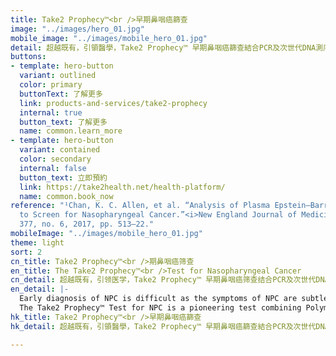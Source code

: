 ```yaml
---
title: Take2 Prophecy™<br />早期鼻咽癌篩查
image: "../images/hero_01.jpg"
mobile_image: "../images/mobile_hero_01.jpg"
detail: 超越既有，引領醫學，Take2 Prophecy™ 早期鼻咽癌篩查結合PCR及次世代DNA測序技術，能有效檢測到早期鼻咽癌。數據顯示，越早發現癌症，治療的效果就會越好，而存活率也能大幅提升¹。早期鼻咽癌沒有明顯病徵，許多患者未有及時檢測，因而未能了解身體狀況，錯失治療的黃金期。懂得準備，便沒有跨不過的難關。
buttons:
- template: hero-button
  variant: outlined
  color: primary
  buttonText: 了解更多
  link: products-and-services/take2-prophecy
  internal: true
  button_text: 了解更多
  name: common.learn_more
- template: hero-button
  variant: contained
  color: secondary
  internal: false
  button_text: 立即預約
  link: https://take2health.net/health-platform/
  name: common.book_now
reference: "¹Chan, K. C. Allen, et al. “Analysis of Plasma Epstein–Barr Virus DNA
  to Screen for Nasopharyngeal Cancer.”<i>New England Journal of Medicine</i>, vol.
  377, no. 6, 2017, pp. 513–22."
mobileImage: "../images/mobile_hero_01.jpg"
theme: light
sort: 2
cn_title: Take2 Prophecy™<br />期鼻咽癌筛查
en_title: The Take2 Prophecy™<br />Test for Nasopharyngeal Cancer
cn_detail: 超越既有，引领医学，Take2 Prophecy™ 早期鼻咽癌筛查结合PCR及次世代DNA测序技术，能有效检测到早期鼻咽癌。数据显示，越早发现癌症，治疗的效果就会越好，而存活率也能大幅提升¹。早期鼻咽癌没有明显病征，许多患者未有及时检测，因而未能了解身体状况，错失治疗的黄金期。懂得准备，便没有跨不过的难关。
en_detail: |-
  Early diagnosis of NPC is difficult as the symptoms of NPC are subtle and non-specific. This often leads to delay in diagnosis and missing the golden opportunity of treatment. However, with the availability of the Take2 Prophecy™ Test for Nasopharyngeal Cancer (NPC), patients can now be more prepared and confident to overcome the uphill battle.
  The Take2 Prophecy™ Test for NPC is a pioneering test combining Polymerase Chain Reaction (PCR) and Next-generation Sequencing (NGS) technologies. It is clinically proven to deliver remarkably accurate and reliable results for early NPC detection. Extensive research indicates that early diagnosis could enable more effective treatments, hence the survival rate is increased1. Let’s get tested and start taking control of your health!
hk_title: Take2 Prophecy™<br />早期鼻咽癌篩查
hk_detail: 超越既有，引領醫學，Take2 Prophecy™ 早期鼻咽癌篩查結合PCR及次世代DNA測序技術，能有效檢測到早期鼻咽癌。數據顯示，越早發現癌症，治療的效果就會越好，而存活率也能大幅提升¹。早期鼻咽癌沒有明顯病徵，許多患者未有及時檢測，因而未能了解身體狀況，錯失治療的黃金期。懂得準備，便沒有跨不過的難關。

---
```

